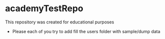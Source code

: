 # academyTestRepo
This repository was created for educational purposes

- Please each of you try to add fill the users folder with sample/dump data